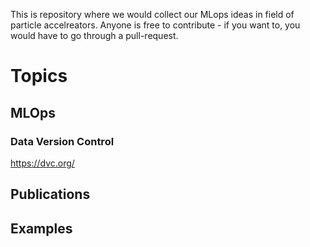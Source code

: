 This is repository where we would collect our MLops ideas in field of particle accelreators. Anyone is free to contribute - if you want to, you would have to go through a pull-request.
# Topics

## MLOps
### Data Version Control
https://dvc.org/
## Publications
## Examples
